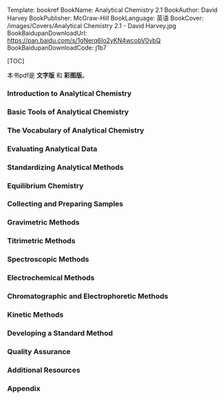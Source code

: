 Template: bookref
BookName: Analytical Chemistry 2.1
BookAuthor: David Harvey
BookPublisher: McGraw-Hill
BookLanguage: 英语
BookCover: /images/Covers/Analytical Chemistry 2.1 - David Harvey.jpg
BookBaidupanDownloadUrl: https://pan.baidu.com/s/1gNerq6Io2yKN4wcobV0ybQ 
BookBaidupanDownloadCode: j1b7



[TOC]

本书pdf是 **文字版** 和 **彩图版**。


### Introduction to Analytical Chemistry
### Basic Tools of Analytical Chemistry
### The Vocabulary of Analytical Chemistry
### Evaluating Analytical Data
### Standardizing Analytical Methods
### Equilibrium Chemistry 
### Collecting and Preparing Samples
### Gravimetric Methods
### Titrimetric Methods
### Spectroscopic Methods
### Electrochemical Methods
### Chromatographic and Electrophoretic Methods
### Kinetic Methods
### Developing a Standard Method
### Quality Assurance
### Additional Resources 
### Appendix